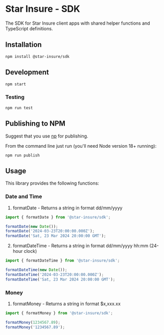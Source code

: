 # Star Insure - SDK

The SDK for Star Insure client apps with shared helper functions and TypeScript definitions.

## Installation
```
npm install @star-insure/sdk
```

## Development
```bash
npm start
```
### Testing
```
npm run test
```

## Publishing to NPM
Suggest that you use [np](https://github.com/sindresorhus/np) for publishing.

From the command line just run (you'll need Node version 18+ running):
```
npm run publish
```

## Usage
This library provides the following functions:

### Date and Time
1. formatDate - Returns a string in format dd/mm/yyyy
```typescript
import { formatDate } from '@star-insure/sdk';

formatDate(new Date());
formatDate('2024-03-23T20:00:00.000Z');
formatDate('Sat, 23 Mar 2024 20:00:00 GMT');
```

2. formatDateTime - Returns a string in format dd/mm/yyyy hh:mm (24-hour clock)
```typescript
import { formatDateTime } from '@star-insure/sdk';

formatDateTime(new Date());
formatDateTime('2024-03-23T20:00:00.000Z');
formatDateTime('Sat, 23 Mar 2024 20:00:00 GMT');
```

### Money
1. formatMoney - Returns a string in format $x,xxx.xx
```typescript
import { formatMoney } from '@star-insure/sdk';

formatMoney(1234567.89);
formatMoney('1234567.89');
```